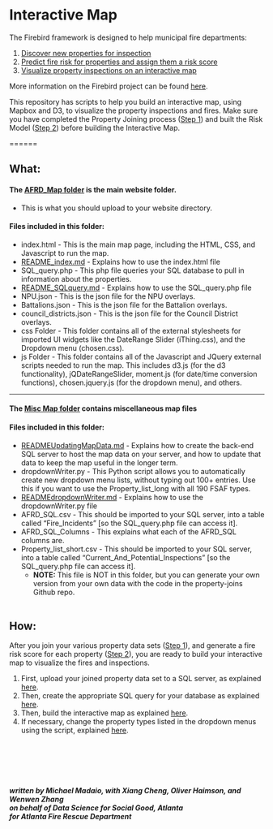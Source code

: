 # Interactive Map 


The Firebird framework is designed to help municipal fire departments:</br>
1. <a href="https://github.com/DSSG-Firebird/property-joins">Discover new properties for inspection</a><br>
2. <a href="https://github.com/DSSG-Firebird/risk-model">Predict fire risk for properties and assign them a risk score
</a><br>
3. <a href="https://github.com/DSSG-Firebird/interactive-map">Visualize property inspections on an interactive map
</a><br>

More information on the Firebird project can be found <a href="http://www.firebird.gatech.edu">here</a>.

This repository has scripts to help you build an interactive map, using Mapbox and D3, to visualize the property inspections and fires. Make sure you have completed the Property Joining process (<a href="https://github.com/DSSG-Firebird/property-joins">Step 1</a>) and built the Risk Model (<a href="https://github.com/DSSG-Firebird/risk-model">Step 2</a>) before building the Interactive Map.

======
## What:
#### The <a href="https://github.com/DSSG-Firebird/interactive-map/tree/master/Main%20Map%20Files">AFRD_Map folder</a> is the main website folder. 
* This is what you should upload to your website directory.


#### Files included in this folder:
* index.html - This is the main map page, including the HTML, CSS, and Javascript to run the map.
* <a href="https://github.com/DSSG-Firebird/interactive-map/blob/master/Main%20Map%20Files/README_index.md">README_index.md</a> - Explains how to use the index.html file
* SQL_query.php - This php file queries your SQL database to pull in information about the properties.
* <a href="https://github.com/DSSG-Firebird/interactive-map/blob/master/Main%20Map%20Files/README_SQLquery.md">README_SQLquery.md</a> - Explains how to use the SQL_query.php file
* NPU.json - This is the json file for the NPU overlays.
* Battalions.json - This is the json file for the Battalion overlays.
* council_districts.json - This is the json file for the Council District overlays.
* css Folder - This folder contains all of the external stylesheets for imported UI widgets like the DateRange Slider (iThing.css), and the Dropdown menu (chosen.css).
* js Folder - This folder contains all of the Javascript and JQuery external scripts needed to run the map. This includes d3.js (for the d3 functionality), jQDateRangeSlider, moment.js (for date/time conversion functions), chosen.jquery.js (for the dropdown menu), and others. 

________________________________________________________________


#### The <a href="https://github.com/DSSG-Firebird/interactive-map/tree/master/Misc.%20Map%20Files">Misc Map folder</a> contains miscellaneous map files

#### Files included in this folder:
* <a href="https://github.com/DSSG-Firebird/interactive-map/blob/master/Misc.%20Map%20Files/README_UpdatingMapData.md">READMEUpdatingMapData.md</a> - Explains how to create the back-end SQL server to host the map data on your server, and how to update that data to keep the map useful in the longer term.
* dropdownWriter.py - This Python script allows you to automatically create new dropdown menu lists, without typing out 100+ entries. Use this if you want to use the Property_list_long with all 190 FSAF types. 
* <a href="https://github.com/DSSG-Firebird/interactive-map/blob/master/Misc.%20Map%20Files/README_dropdownWriter.md">READMEdropdownWriter.md</a> - Explains how to use the dropdownWriter.py file
* AFRD_SQL.csv - This should be imported to your SQL server, into a table called “Fire_Incidents” [so the SQL_query.php file can access it].
* AFRD_SQL_Columns  - This explains what each of the AFRD_SQL columns are.
* Property_list_short.csv - This should be imported to your SQL server, into a table called “Current_And_Potential_Inspections” [so the SQL_query.php file can access it].
	* __NOTE:__ This file is NOT in this folder, but you can generate your own version from your own data with the code in the property-joins Github repo. 
<br><br>

## How:
After you join your various property data sets (<a href="https://github.com/DSSG-Firebird/property-joins">Step 1</a>), and generate a fire risk score for each property (<a href="https://github.com/DSSG-Firebird/risk-model">Step 2</a>), you are ready to build your interactive map to visualize the fires and inspections.

1. First, upload your joined property data set to a SQL server, as explained <a href="https://github.com/DSSG-Firebird/interactive-map/blob/master/Misc.%20Map%20Files/README_UpdatingMapData.md">here</a>.
2. Then, create the appropriate SQL query for your database as explained <a href="https://github.com/DSSG-Firebird/interactive-map/blob/master/Main%20Map%20Files/README_SQLquery.md">here</a>.
3. Then, build the interactive map as explained <a href="https://github.com/DSSG-Firebird/interactive-map/blob/master/Main%20Map%20Files/README_index.md">here</a>.
4. If necessary, change the property types listed in the dropdown menus using the script, explained <a href="https://github.com/DSSG-Firebird/interactive-map/blob/master/Misc.%20Map%20Files/README_dropdownWriter.md">here</a>.



<br><br><br><br>
##### written by Michael Madaio, with Xiang Cheng, Oliver Haimson, and Wenwen Zhang <br>on behalf of Data Science for Social Good, Atlanta<br> for Atlanta Fire Rescue Department
